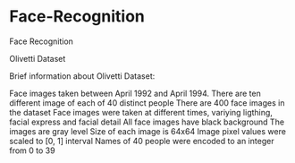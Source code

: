 # Face-Recognition
Face Recognition


 Olivetti Dataset

Brief information about Olivetti Dataset:

Face images taken between April 1992 and April 1994.
There are ten different image of each of 40 distinct people
There are 400 face images in the dataset
Face images were taken at different times, variying ligthing, facial express and facial detail
All face images have black background
The images are gray level
Size of each image is 64x64
Image pixel values were scaled to [0, 1] interval
Names of 40 people were encoded to an integer from 0 to 39
